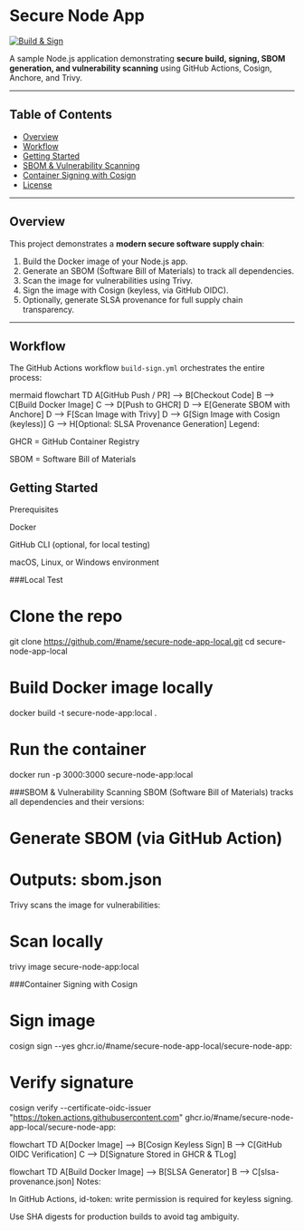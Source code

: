 # Secure Node App

[![Build & Sign](https://github.com/#name/secure-node-app-local/actions/workflows/build-sign.yml/badge.svg)](https://github.com/$name/secure-node-app-local/actions/workflows/build-sign.yml)

A sample Node.js application demonstrating **secure build, signing, SBOM generation, and vulnerability scanning** using GitHub Actions, Cosign, Anchore, and Trivy.

---

## Table of Contents

- [Overview](#overview)  
- [Workflow](#workflow)  
- [Getting Started](#getting-started)  
- [SBOM & Vulnerability Scanning](#sbom--vulnerability-scanning)  
- [Container Signing with Cosign](#container-signing-with-cosign)  
- [License](#license)

---

## Overview

This project demonstrates a **modern secure software supply chain**:

1. Build the Docker image of your Node.js app.  
2. Generate an SBOM (Software Bill of Materials) to track all dependencies.  
3. Scan the image for vulnerabilities using Trivy.  
4. Sign the image with Cosign (keyless, via GitHub OIDC).  
5. Optionally, generate SLSA provenance for full supply chain transparency.

---

## Workflow

The GitHub Actions workflow `build-sign.yml` orchestrates the entire process:

mermaid
flowchart TD
    A[GitHub Push / PR] --> B[Checkout Code]
    B --> C[Build Docker Image]
    C --> D[Push to GHCR]
    D --> E[Generate SBOM with Anchore]
    D --> F[Scan Image with Trivy]
    D --> G[Sign Image with Cosign (keyless)]
    G --> H[Optional: SLSA Provenance Generation]
Legend:

GHCR = GitHub Container Registry

SBOM = Software Bill of Materials

## Getting Started

Prerequisites

Docker

GitHub CLI
 (optional, for local testing)

macOS, Linux, or Windows environment

###Local Test
# Clone the repo
git clone https://github.com/#name/secure-node-app-local.git
cd secure-node-app-local

# Build Docker image locally
docker build -t secure-node-app:local .

# Run the container
docker run -p 3000:3000 secure-node-app:local

###SBOM & Vulnerability Scanning
SBOM (Software Bill of Materials) tracks all dependencies and their versions:
# Generate SBOM (via GitHub Action)
# Outputs: sbom.json

Trivy scans the image for vulnerabilities:
# Scan locally
trivy image secure-node-app:local

###Container Signing with Cosign
# Sign image
cosign sign --yes ghcr.io/#name/secure-node-app-local/secure-node-app:<SHA>

# Verify signature
cosign verify --certificate-oidc-issuer "https://token.actions.githubusercontent.com" ghcr.io/#name/secure-node-app-local/secure-node-app:<SHA>

flowchart TD
    A[Docker Image] --> B[Cosign Keyless Sign]
    B --> C[GitHub OIDC Verification]
    C --> D[Signature Stored in GHCR & TLog]

flowchart TD
    A[Build Docker Image] --> B[SLSA Generator]
    B --> C[slsa-provenance.json]
Notes:

In GitHub Actions, id-token: write permission is required for keyless signing.

Use SHA digests for production builds to avoid tag ambiguity.
